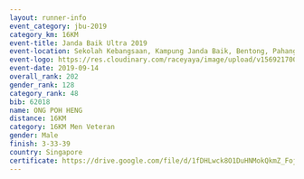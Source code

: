 ```yaml
---
layout: runner-info 
event_category: jbu-2019 
category_km: 16KM 
event-title: Janda Baik Ultra 2019 
event-location: Sekolah Kebangsaan, Kampung Janda Baik, Bentong, Pahang, Malaysia 
event-logo: https://res.cloudinary.com/raceyaya/image/upload/v1569217009/logo/janda-baik_vch1pc.jpg 
event-date: 2019-09-14
overall_rank: 202
gender_rank: 128
category_rank: 48
bib: 62018
name: ONG POH HENG
distance: 16KM
category: 16KM Men Veteran
gender: Male
finish: 3-33-39
country: Singapore
certificate: https://drive.google.com/file/d/1fDHLwck8O1DuHNMokQkmZ_Foj5S7lfGa/view?usp=sharing
---
```

